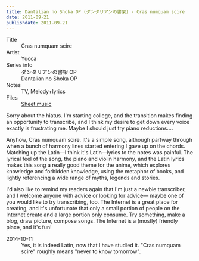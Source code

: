 ```yaml
---
title: Dantalian no Shoka OP (ダンタリアンの書架) - Cras numquam scire
date: 2011-09-21
publishdate: 2011-09-21
---
```


<dl>
  <dt>Title</dt>
  <dd>Cras numquam scire</dd>
  <dt>Artist</dt>
  <dd>Yucca</dd>
  <dt>Series info</dt>
  <dd>ダンタリアンの書架 OP</dd>
  <dd>Dantalian no Shoka OP</dd>
  <dt>Notes</dt>
  <dd>TV, Melody+lyrics</dd>
  <dt>Files</dt>
  <dd><a href="/files/sheetmusic/cras_numquam_scire.pdf">Sheet music</a></dd>
</dl>

Sorry about the hiatus.  I'm starting college, and the transition makes
finding an opportunity to transcribe, and I think my desire to get down
every voice exactly is frustrating me.  Maybe I should just try piano
reductions....

Anyhow, Cras numquam scire.  It's a simple song, although partway
through when a bunch of harmony lines started entering I gave up on the
chords.  Matching up the Latin—I think it's Latin—lyrics to the notes
was painful.  The lyrical feel of the song, the piano and violin
harmony, and the Latin lyrics makes this song a really good theme for
the anime, which explores knowledge and forbidden knowledge, using the
metaphor of books, and lightly referencing a wide range of myths,
legends and stories.

I'd also like to remind my readers again that I'm just a newbie
transcriber, and I welcome anyone with advice or looking for advice—
maybe one of you would like to try transcribing, too.  The Internet is a
great place for creating, and it's unfortunate that only a small portion
of people on the Internet create and a large portion only consume.  Try
something, make a blog, draw picture, compose songs.  The Internet is a
(mostly) friendly place, and it's fun!

<dl>
  <dt>2014-10-11</dt>
  <dd>
    Yes, it is indeed Latin, now that I have studied it.  "Cras numquam
    scire" roughly means "never to know tomorrow".
  </dd>
</dl>

